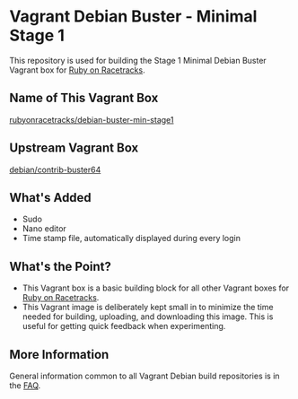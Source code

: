 # Vagrant Debian Buster - Minimal Stage 1

This repository is used for building the Stage 1 Minimal Debian Buster Vagrant box for [Ruby on Racetracks](https://www.rubyonracetracks.com/).

## Name of This Vagrant Box
[rubyonracetracks/debian-buster-min-stage1](https://app.vagrantup.com/rubyonracetracks/boxes/debian-buster-min-stage1)

## Upstream Vagrant Box
[debian/contrib-buster64](https://app.vagrantup.com/debian/boxes/contrib-buster64)

## What's Added
* Sudo
* Nano editor
* Time stamp file, automatically displayed during every login

## What's the Point?
* This Vagrant box is a basic building block for all other Vagrant boxes for [Ruby on Racetracks](https://www.rubyonracetracks.com/).
* This Vagrant image is deliberately kept small in to minimize the time needed for building, uploading, and downloading this image.  This is useful for getting quick feedback when experimenting.

## More Information
General information common to all Vagrant Debian build repositories is in the [FAQ](https://gitlab.com/rubyonracetracks/vagrant-debian-common/blob/master/FAQ.md).

